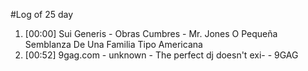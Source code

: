 #Log of 25 day

1. [00:00] Sui Generis - Obras Cumbres - Mr. Jones O Pequeña Semblanza De Una Familia Tipo Americana
1. [00:52] 9gag.com - unknown - The perfect dj doesn't exi- - 9GAG
